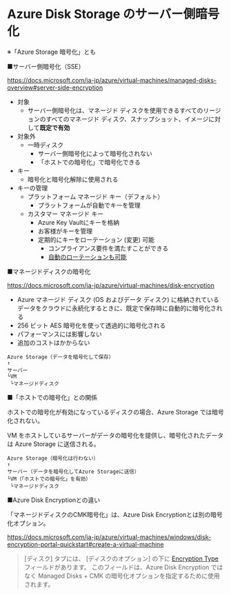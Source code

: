 # Azure Disk Storage のサーバー側暗号化

※「Azure Storage 暗号化」とも

■サーバー側暗号化（SSE）

https://docs.microsoft.com/ja-jp/azure/virtual-machines/managed-disks-overview#server-side-encryption

- 対象
  - サーバー側暗号化は、マネージド ディスクを使用できるすべてのリージョンのすべてのマネージド ディスク、スナップショット、イメージに対して**既定で有効**
- 対象外
  - 一時ディスク
    - サーバー側暗号化によって暗号化されない
    - 「ホストでの暗号化」で暗号化できる
- キー
  - 暗号化と暗号化解除に使用される
- キーの管理
  - プラットフォーム マネージド キー（デフォルト）
    - プラットフォームが自動でキーを管理
  - カスタマー マネージド キー
    - Azure Key Vaultにキーを格納
    - お客様がキーを管理
    - 定期的にキーをローテーション (変更) 可能
      - コンプライアンス要件を満たすことができる
      - [自動のローテーションも可能](https://docs.microsoft.com/ja-jp/azure/virtual-machines/disk-encryption#automatic-key-rotation-of-customer-managed-keys)

■マネージドディスクの暗号化

https://docs.microsoft.com/ja-jp/azure/virtual-machines/disk-encryption

- Azure マネージド ディスク (OS およびデータ ディスク) に格納されているデータをクラウドに永続化するときに、既定で保存時に自動的に暗号化される
- 256 ビット AES 暗号化を使って透過的に暗号化される
- パフォーマンスには影響しない
- 追加のコストはかからない

```
Azure Storage（データを暗号化して保存）
↑
サーバー
└VM
 └マネージドディスク
```

■「ホストでの暗号化」との関係

ホストでの暗号化が有効になっているディスクの場合、Azure Storage では暗号化されない。

VM をホストしているサーバーがデータの暗号化を提供し、暗号化されたデータは Azure Storage に送信される。

```
Azure Storage（暗号化は行わない）
↑
サーバー（データを暗号化してAzure Storageに送信）
└VM（「ホストでの暗号化」を有効）
 └マネージドディスク
```










■Azure Disk Encryptionとの違い

「マネージドディスクのCMK暗号化」は、Azure Disk Encryptionとは別の暗号化オプション。

https://docs.microsoft.com/ja-jp/azure/virtual-machines/windows/disk-encryption-portal-quickstart#create-a-virtual-machine

> [ディスク] タブには、 [ディスクのオプション] の下に [Encryption Type](暗号化の種類) フィールドがあります。 このフィールドは、Azure Disk Encryption ではなく Managed Disks + CMK の暗号化オプションを指定するために使用されます。


